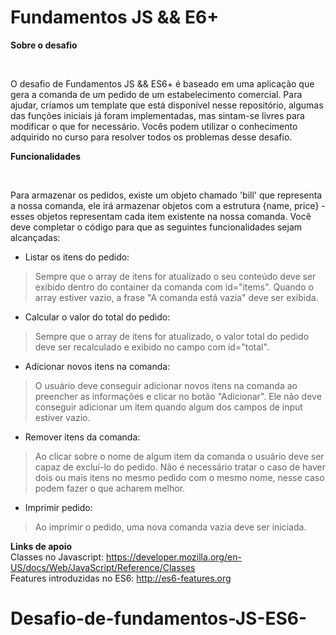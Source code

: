 # Fundamentos JS && E6+

**Sobre o desafio**

<br/>

O desafio de Fundamentos JS && ES6+ é baseado em uma aplicação que gera a comanda de um pedido de um estabelecimento comercial. Para ajudar, criamos um template que está disponível nesse repositório, algumas das funções iniciais já foram implementadas, mas sintam-se livres para modificar o que for necessário. Vocês podem utilizar o conhecimento adquirido no curso para resolver todos os problemas desse desafio.

**Funcionalidades**

<br/>

Para armazenar os pedidos, existe um objeto chamado 'bill' que representa a nossa comanda, ele irá armazenar objetos com a estrutura {name, price} - esses objetos representam cada item existente na nossa comanda. Você deve completar o código para que as seguintes funcionalidades sejam alcançadas:

- Listar os itens do pedido:

> Sempre que o array de itens for atualizado o seu conteúdo deve ser exibido dentro do container da comanda com id="items". Quando o array estiver vazio, a frase "A comanda está vazia" deve ser exibida.

- Calcular o valor do total do pedido:

> Sempre que o array de itens for atualizado, o valor total do pedido deve ser recalculado e exibido no campo com id="total".

- Adicionar novos itens na comanda:

> O usuário deve conseguir adicionar novos itens na comanda ao preencher as informações e clicar no botão "Adicionar". Ele não deve conseguir adicionar um item quando algum dos campos de input estiver vazio.

- Remover itens da comanda:

> Ao clicar sobre o nome de algum item da comanda o usuário deve ser capaz de excluí-lo do pedido. Não é necessário tratar o caso de haver dois ou mais itens no mesmo pedido com o mesmo nome, nesse caso podem fazer o que acharem melhor.

- Imprimir pedido:

> Ao imprimir o pedido, uma nova comanda vazia deve ser iniciada.

**Links de apoio**
<br/>
Classes no Javascript: https://developer.mozilla.org/en-US/docs/Web/JavaScript/Reference/Classes
<br/>
Features introduzidas no ES6: http://es6-features.org
# Desafio-de-fundamentos-JS-ES6-
